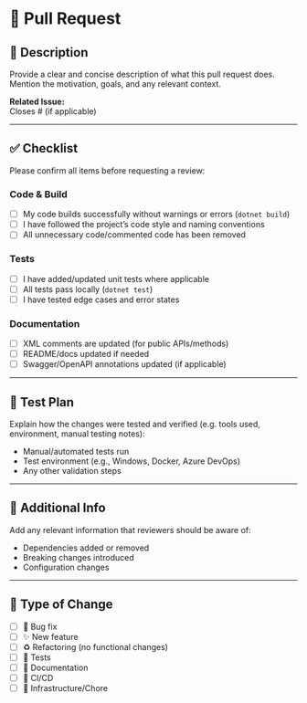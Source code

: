 # 🚀 Pull Request

## 📌 Description

Provide a clear and concise description of what this pull request does.  
Mention the motivation, goals, and any relevant context.

**Related Issue:**  
Closes #<issue-number> (if applicable)

---

## ✅ Checklist

Please confirm all items before requesting a review:

### Code & Build
- [ ] My code builds successfully without warnings or errors (`dotnet build`)
- [ ] I have followed the project’s code style and naming conventions
- [ ] All unnecessary code/commented code has been removed

### Tests
- [ ] I have added/updated unit tests where applicable
- [ ] All tests pass locally (`dotnet test`)
- [ ] I have tested edge cases and error states

### Documentation
- [ ] XML comments are updated (for public APIs/methods)
- [ ] README/docs updated if needed
- [ ] Swagger/OpenAPI annotations updated (if applicable)

---

## 🧪 Test Plan

Explain how the changes were tested and verified (e.g. tools used, environment, manual testing notes):

- Manual/automated tests run
- Test environment (e.g., Windows, Docker, Azure DevOps)
- Any other validation steps

---

## 📎 Additional Info

Add any relevant information that reviewers should be aware of:

- Dependencies added or removed
- Breaking changes introduced
- Configuration changes

---

## 🧾 Type of Change

- [ ] 🐛 Bug fix
- [ ] ✨ New feature
- [ ] ♻️ Refactoring (no functional changes)
- [ ] 🧪 Tests
- [ ] 📝 Documentation
- [ ] 🚀 CI/CD
- [ ] 🔧 Infrastructure/Chore
